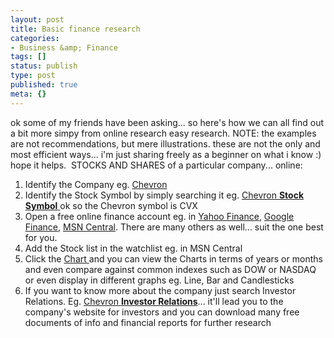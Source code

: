 ```yaml
---
layout: post
title: Basic finance research
categories:
- Business &amp; Finance
tags: []
status: publish
type: post
published: true
meta: {}
---
```

ok some of my friends have been asking... so here's how we can all find out a bit more simpy from online research easy research. NOTE: the examples are not recommendations, but mere illustrations. these are not the only and most efficient ways... i'm just sharing freely as a beginner on what i know :) hope it helps.  STOCKS AND SHARES of a particular company... online:

1. Identify the Company eg. [Chevron](http://www.chevron.com/)
2. Identify the Stock Symbol by simply searching it eg. [Chevron **Stock Symbol** ](http://www.google.com/search?q=Chevron+Stock+Symbol+&rls=com.microsoft:en-us:IE-SearchBox&ie=UTF-8&oe=UTF-8&sourceid=ie7&rlz=1I7GGLR)ok so the Chevron symbol is CVX
3. Open a free online finance account eg. in [Yahoo Finance](http://finance.yahoo.com/), [Google Finance](http://finance.google.com/finance), [MSN Central](http://moneycentral.msn.com/home.asp). There are many others as well... suit the one best for you.
4. Add the Stock list in the watchlist eg. in MSN Central
5. Click the [Chart ](http://moneycentral.msn.com/detail/stock_quote?Symbol=CVX)and you can view the Charts in terms of years or months and even compare against common indexes such as DOW or NASDAQ or even display in different graphs eg. Line, Bar and Candlesticks
6. If you want to know more about the company just search Investor Relations. Eg. [Chevron **Investor Relations**](http://investor.chevron.com/phoenix.zhtml?c=130102&p=irol-irhome)... it'll lead you to the company's website for investors and you can download many free documents of info and financial reports for further research
